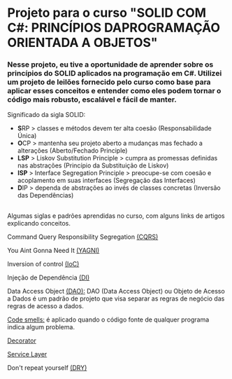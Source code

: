 # Projeto para o curso "SOLID COM C#: PRINCÍPIOS DAPROGRAMAÇÃO ORIENTADA A OBJETOS"

### Nesse projeto, eu tive a oportunidade de aprender sobre os princípios do SOLID aplicados na programação em C#. Utilizei um projeto de leilões fornecido pelo curso como base para aplicar esses conceitos e entender como eles podem tornar o código mais robusto, escalável e fácil de manter.

Significado da sigla SOLID:

<ul>
    <li><b>S</b>RP > classes e métodos devem ter alta coesão (Responsabilidade Única)</li>
    <li><b>O</b>CP > mantenha seu projeto aberto a mudanças mas fechado a alterações (Aberto/Fechado Principle)</li>
    <li><b>LSP</b> > Liskov Substitution Principle > cumpra as promessas definidas nas abstrações (Princípio da Substituição de Liskov)</li>
    <li><b>ISP</b> > Interface Segregation Principle > preocupe-se com coesão e acoplamento em suas interfaces (Segregação das Interfaces)</li>
    <li><b>D</b>IP > dependa de abstrações ao invés de classes concretas (Inversão das Dependências)</li>
</ul>  

##

Algumas siglas e padrões aprendidas no curso, com alguns links de artigos explicando conceitos.

Command Query Responsibility Segregation <a href="https://www.eduardopires.net.br/2016/07/cqrs-o-que-e-onde-aplicar/">(CQRS)</a>

You Aint Gonna Need It <a href="https://www.macoratti.net/15/12/net_yagni1.htm">(YAGNI)</a>

Inversion of control <a href="">(IoC)</a>

Injeção de Dependência <a href="https://dotnettutorials.net/lesson/introduction-to-inversion-of-control/">(DI)</a>

Data Access Object <a href="https://www.devmedia.com.br/dao-com-ado-net-criando-um-cadastro-mestre-detalhe/31048#:~:text=DAO%20(Data%20Access%20Object)%20ou,de%20programa%C3%A7%C3%A3o%20orientada%20a%20objetos.">(DAO):</a> DAO (Data Access Object) ou Objeto de Acesso a Dados é um padrão de projeto que visa separar as regras de negócio das regras de acesso a dados.

<a href="https://www.c-sharpcorner.com/article/common-code-smell-mistakes-in-c-sharp-part-1/#:~:text=Code%20smell%20is%20a%20word%20which%20was%20popularized%20by%20Kent,bad%20construction%20of%20your%20program.">Code smells:</a> é aplicado quando o código fonte de qualquer programa indica algum problema.

<a href="https://methodpoet.com/decorator-pattern/#:~:text=The%20Decorator%20is%20a%20structural,as%20the%20object%20it%20wraps.">Decorator</a>

<a href="https://learn.microsoft.com/en-us/aspnet/mvc/overview/older-versions-1/models-data/validating-with-a-service-layer-cs">Service Layer</a>

Don't repeat yourself <a href="https://www.c-sharpcorner.com/article/software-design-principles-dry-kiss-yagni/#:~:text=DRY%20stands%20for%20DON'T,%2C%20representation%20within%20a%20system%20%E2%80%9C.">(DRY)</a>
